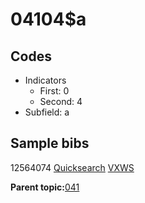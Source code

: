 # 04104$a

## Codes

-   Indicators
    -   First: 0
    -   Second: 4
-   Subfield: a

## Sample bibs

12564074 [Quicksearch](https://search.library.yale.edu/catalog/12564074) [VXWS](http://prodorbis.library.yale.edu:7014/vxws/GetHoldingsService?bibId=12564074)

**Parent topic:**[041](../../tags/041/041.md)

